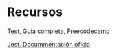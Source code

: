 # Recursos

[Test, Guia completa, Freecodecamp](https://www.freecodecamp.org/espanol/news/como-probar-los-componentes-de-react-la-guia-completa/)

[Jest, Docummentación oficia](https://jestjs.io/)
